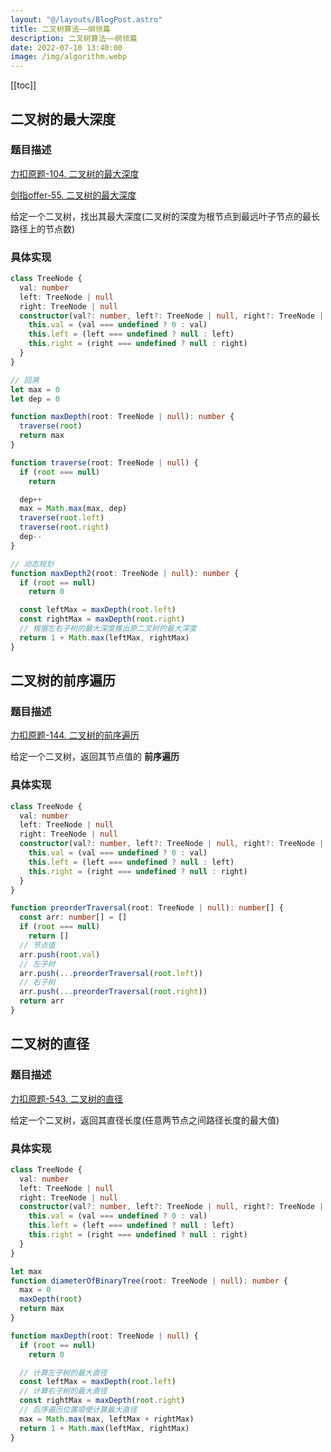 ```yaml
---
layout: "@/layouts/BlogPost.astro"
title: 二叉树算法——纲领篇
description: 二叉树算法——纲领篇
date: 2022-07-10 13:40:00
image: /img/algorithm.webp
---
```


[[toc]]

## 二叉树的最大深度

### 题目描述

[<cib-leetcode /> 力扣原题-104. 二叉树的最大深度](https://leetcode-cn.com/problems/maximum-depth-of-binary-tree/)

[<cib-leetcode /> 剑指offer-55. 二叉树的最大深度](https://leetcode.cn/problems/er-cha-shu-de-shen-du-lcof/)

给定一个二叉树，找出其最大深度(二叉树的深度为根节点到最远叶子节点的最长路径上的节点数)

### 具体实现

```ts
class TreeNode {
  val: number
  left: TreeNode | null
  right: TreeNode | null
  constructor(val?: number, left?: TreeNode | null, right?: TreeNode | null) {
    this.val = (val === undefined ? 0 : val)
    this.left = (left === undefined ? null : left)
    this.right = (right === undefined ? null : right)
  }
}

// 回溯
let max = 0
let dep = 0

function maxDepth(root: TreeNode | null): number {
  traverse(root)
  return max
}

function traverse(root: TreeNode | null) {
  if (root === null)
    return

  dep++
  max = Math.max(max, dep)
  traverse(root.left)
  traverse(root.right)
  dep--
}

// 动态规划
function maxDepth2(root: TreeNode | null): number {
  if (root == null)
    return 0

  const leftMax = maxDepth(root.left)
  const rightMax = maxDepth(root.right)
  // 根据左右子树的最大深度推出原二叉树的最大深度
  return 1 + Math.max(leftMax, rightMax)
}
```

## 二叉树的前序遍历

### 题目描述

[<cib-leetcode /> 力扣原题-144. 二叉树的前序遍历](https://leetcode-cn.com/problems/binary-tree-preorder-traversal/)

给定一个二叉树，返回其节点值的 **前序遍历**

### 具体实现

```ts
class TreeNode {
  val: number
  left: TreeNode | null
  right: TreeNode | null
  constructor(val?: number, left?: TreeNode | null, right?: TreeNode | null) {
    this.val = (val === undefined ? 0 : val)
    this.left = (left === undefined ? null : left)
    this.right = (right === undefined ? null : right)
  }
}

function preorderTraversal(root: TreeNode | null): number[] {
  const arr: number[] = []
  if (root === null)
    return []
  // 节点值
  arr.push(root.val)
  // 左子树
  arr.push(...preorderTraversal(root.left))
  // 右子树
  arr.push(...preorderTraversal(root.right))
  return arr
}
```

## 二叉树的直径

### 题目描述

[<cib-leetcode /> 力扣原题-543. 二叉树的直径](https://leetcode-cn.com/problems/diameter-of-binary-tree/)

给定一个二叉树，返回其直径长度(任意两节点之间路径长度的最大值)

### 具体实现

```ts
class TreeNode {
  val: number
  left: TreeNode | null
  right: TreeNode | null
  constructor(val?: number, left?: TreeNode | null, right?: TreeNode | null) {
    this.val = (val === undefined ? 0 : val)
    this.left = (left === undefined ? null : left)
    this.right = (right === undefined ? null : right)
  }
}

let max
function diameterOfBinaryTree(root: TreeNode | null): number {
  max = 0
  maxDepth(root)
  return max
}

function maxDepth(root: TreeNode | null) {
  if (root == null)
    return 0

  // 计算左子树的最大直径
  const leftMax = maxDepth(root.left)
  // 计算右子树的最大直径
  const rightMax = maxDepth(root.right)
  // 后序遍历位置顺便计算最大直径
  max = Math.max(max, leftMax + rightMax)
  return 1 + Math.max(leftMax, rightMax)
}
```